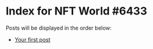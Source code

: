 # Index for NFT World #6433
Posts will be displayed in the order below:

- [Your first post](./001-first.md)

